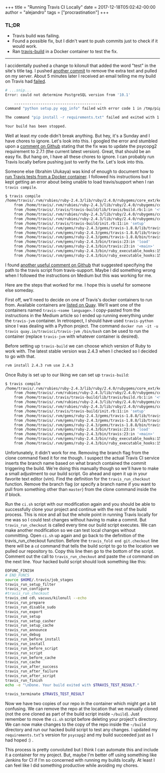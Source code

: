 +++
title = "Running Travis CI Locally"
date = 2017-12-18T05:02:42-00:00
author = "alejandro"
tags = ["procrastination"]
+++

### TL;DR

- Travis build was failing.
- Found a possible fix, but I didn't want to push commits just to check if it would work.
- Ran [travis-build](https://github.com/travis-ci/travis-build) in a Docker container to test the fix.

---

I accidentally pushed a change to kilonull that added the word "test" in the site's title tag. I pushed [another
commit](https://github.com/vacuus/kilonull/commit/455f52f97f508f4c2b2bd0cec6cad33f7eb8e413) to remove the extra text and pulled on
my server. About 5 minutes later I received an email telling me my build on Travis had
[failed](https://travis-ci.org/vacuus/kilonull/builds/317863434).

```bash
# ...snip...
Error: could not determine PostgreSQL version from '10.1'

    ----------------------------------------
Command "python setup.py egg_info" failed with error code 1 in /tmp/pip-build-wq2uqxzp/psycopg2/

The command "pip install -r requirements.txt" failed and exited with 1 during .

Your build has been stopped.
```

Well at least _my_ code didn't break anything. But hey, it's a Sunday and I have chores to ignore. Let's look into this. I googled
the error and stumbled upon a [comment on Github](https://github.com/psycopg/psycopg2/issues/594#issuecomment-346514672) stating
that the fix was to update the psycopg2 requirement to 2.7.1 (the current latest version). Great, that should be an easy fix. But
hang on, I have all these chores to ignore. I can probably run Travis locally before pushing just to verify the fix. Let's look
into this.

Someone else (Ibrahim Ulukaya) was kind of enough to document how to [run Travis tests from a Docker
container](https://medium.com/google-developers/how-to-run-travisci-locally-on-docker-822fc6b2db2e). I followed his instructions
but I kept getting an error about being unable to load travis/support when I ran `travis compile`.

```bash
$ travis compile
/home/travis/.rvm/rubies/ruby-2.4.3/lib/ruby/2.4.0/rubygems/core_ext/kernel_require.rb:120:in 'require': cannot load such file -- travis/support (LoadError)
	from /home/travis/.rvm/rubies/ruby-2.4.3/lib/ruby/2.4.0/rubygems/core_ext/kernel_require.rb:120:in 'require'
	from /home/travis/.travis/travis-build/lib/travis/build.rb:1:in '<top (required)>'
	from /home/travis/.rvm/rubies/ruby-2.4.3/lib/ruby/2.4.0/rubygems/core_ext/kernel_require.rb:120:in 'require'
	from /home/travis/.rvm/rubies/ruby-2.4.3/lib/ruby/2.4.0/rubygems/core_ext/kernel_require.rb:120:in 'require'
	from /home/travis/.travis/travis-build/init.rb:11:in 'setup'
	from /home/travis/.rvm/gems/ruby-2.4.3/gems/travis-1.8.8/lib/travis/cli/command.rb:197:in 'execute'
	from /home/travis/.rvm/gems/ruby-2.4.3/gems/travis-1.8.8/lib/travis/cli.rb:64:in 'run'
	from /home/travis/.rvm/gems/ruby-2.4.3/gems/travis-1.8.8/bin/travis:18:in '<top (required)>'
	from /home/travis/.rvm/gems/ruby-2.4.3/bin/travis:23:in 'load'
	from /home/travis/.rvm/gems/ruby-2.4.3/bin/travis:23:in '<main>'
	from /home/travis/.rvm/gems/ruby-2.4.3/bin/ruby_executable_hooks:15:in 'eval'
	from /home/travis/.rvm/gems/ruby-2.4.3/bin/ruby_executable_hooks:15:in '<main>'
```

I found [another useful comment on Github](https://github.com/travis-ci/travis-ci/issues/8098#issuecomment-321507488) that
suggested specifying the path to the travis script from travis-support. Maybe I did something wrong when I followed the
instructions on Medium but this was working for me.

Here are the steps that worked for me. I hope this is useful for someone else someday.

First off, we'll need to decide on one of Travis's docker containers to run from. Available containers are [listed on
Quay](https://quay.io/organization/travisci). We'll want one of the containers named `travis-<some language>`. I copy-pasted from
the instructions in the Medium article so I ended up running everything under the `travis-jvm` container. In retrospect, I should
have used `travis-python` since I was dealing with a Python project. The command
`docker run -it -u travis quay.io/travisci/travis-jvm /bin/bash`
can be used to run the container (replace `travis-jvm` with whatever container is desired).

Before setting up `travis-build` we can choose which version of Ruby to work with. The latest stable version was 2.4.3 when I
checked so I decided to go with that.

```bash
rvm install 2.4.3 rvm use 2.4.3
```

Once Ruby is set up to our liking we can set up `travis-build`:

```bash
$ travis compile
/home/travis/.rvm/rubies/ruby-2.4.3/lib/ruby/2.4.0/rubygems/core_ext/kernel_require.rb:120:in 'require': cannot load such file -- travis/support (LoadError)
	from /home/travis/.rvm/rubies/ruby-2.4.3/lib/ruby/2.4.0/rubygems/core_ext/kernel_require.rb:120:in 'require'
	from /home/travis/.travis/travis-build/lib/travis/build.rb:1:in '<top (required)>'
	from /home/travis/.rvm/rubies/ruby-2.4.3/lib/ruby/2.4.0/rubygems/core_ext/kernel_require.rb:120:in 'require'
	from /home/travis/.rvm/rubies/ruby-2.4.3/lib/ruby/2.4.0/rubygems/core_ext/kernel_require.rb:120:in 'require'
	from /home/travis/.travis/travis-build/init.rb:11:in 'setup'
	from /home/travis/.rvm/gems/ruby-2.4.3/gems/travis-1.8.8/lib/travis/cli/command.rb:197:in 'execute'
	from /home/travis/.rvm/gems/ruby-2.4.3/gems/travis-1.8.8/lib/travis/cli.rb:64:in 'run'
	from /home/travis/.rvm/gems/ruby-2.4.3/gems/travis-1.8.8/bin/travis:18:in '<top (required)>'
	from /home/travis/.rvm/gems/ruby-2.4.3/bin/travis:23:in 'load'
	from /home/travis/.rvm/gems/ruby-2.4.3/bin/travis:23:in '<main>'
	from /home/travis/.rvm/gems/ruby-2.4.3/bin/ruby_executable_hooks:15:in 'eval'
	from /home/travis/.rvm/gems/ruby-2.4.3/bin/ruby_executable_hooks:15:in '<main>'
```

Unfortunately, it didn't work for me. Removing the branch flag from the clone command fixed it for me though. I suspect the actual
Travis CI service inserts the branch name based on what branch contained the commit triggering the build. We're doing this
manually though so we'll have to make a small adjustment to our build script. Go ahead and open it up in your favorite text editor
(vim). Find the definition for the `travis_run_checkout` function. Remove the branch flag (or specify a branch name if you want to
pull from something other than `master`) from the clone command inside the if block.

Run the `ci.sh` script with our modification again and you should be able to successfully clone your project and continue with the
rest of the build process. This is nice and all but the whole point in running Travis locally for me was so I could test changes
without having to make a commit. But `travis_run_checkout` is called every time our build script executes. We can make another
modification so we can test local changes without committing. Open `ci.sh` up again and go back to the definition of the
travis_run_checkout function. Before the `travis_fold end git.checkout` line there will be a `cd` command that tells the build
script to go to the location we pulled our repository to. Copy this line then go to the bottom of the script. Comment out the call
to `travis_run_checkout` and paste the `cd` command on the next line. Your hacked build script should look something like this:

```bash
EOFUNC_FINISH
# END_FUNCS
source $HOME/.travis/job_stages
travis_run_setup_filter
travis_run_configure
#travis_run_checkout
travis_cmd cd\ vacuus/kilonull --echo
travis_run_prepare
travis_run_disable_sudo
travis_run_export
travis_run_setup
travis_run_setup_casher
travis_run_setup_cache
travis_run_announce
travis_run_debug
travis_run_before_install
travis_run_install
travis_run_before_script
travis_run_script
travis_run_before_cache
travis_run_cache
travis_run_after_success
travis_run_after_failure
travis_run_after_script
travis_run_finish
echo -e "\nDone. Your build exited with $TRAVIS_TEST_RESULT."

travis_terminate $TRAVIS_TEST_RESULT
```

Now we have two copies of our repo in the container which might get a bit confusing. We can remove the repo at the location that
we manually cloned (not the one cloned as part of the build script inside `~/build`). Just remember to move the `ci.sh` script
before deleting your project's directory. We can now make changes to the copy of the repo inside the `~/build` directory and run
our hacked build script to test any changes. I updated my `requirements.txt`'s version for `psycopg2` and my build succeeded just
as I had hoped :) .

This process is pretty convoluted but I think I can automate this and include it a container for my project. But, maybe I'm better
off using something like Jenkins for CI if I'm so concerned with running my builds locally. At least I can feel like I did
something productive while avoiding my chores.
